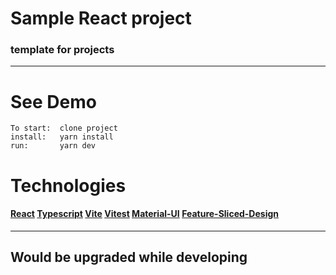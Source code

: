 # **Sample React project**

### template for projects

---

# See Demo

```
To start:  clone project
install:   yarn install
run:       yarn dev
```

# Technologies

#### [React](https://reactjs.org/) [Typescript](https://www.typescriptlang.org/) [Vite](https://vitejs.dev/) [Vitest](https://vitest.dev/) [Material-UI](https://mui.com/) [Feature-Sliced-Design](https://feature-sliced.design/)

---

## Would be upgraded while developing
